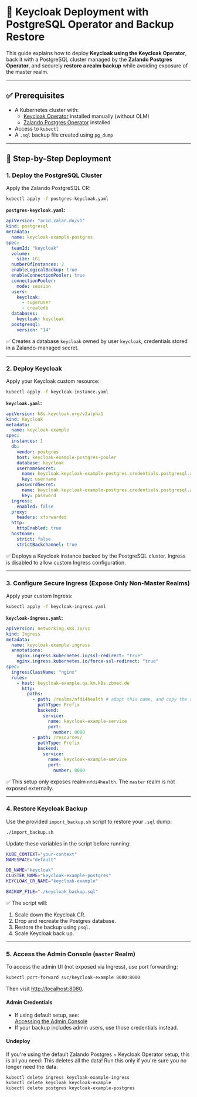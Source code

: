 # 🧰 Keycloak Deployment with PostgreSQL Operator and Backup Restore

This guide explains how to deploy **Keycloak using the Keycloak Operator**, back it with a PostgreSQL cluster managed by the **Zalando Postgres Operator**, and securely **restore a realm backup** while avoiding exposure of the master realm.

---

## ✅ Prerequisites

- A Kubernetes cluster with:
  - [Keycloak Operator](https://www.keycloak.org/operator/installation) installed manually (without OLM)
  - [Zalando Postgres Operator](https://github.com/zalando/postgres-operator) installed
- Access to `kubectl`
- A `.sql` backup file created using `pg_dump`

---

## 🚀 Step-by-Step Deployment

### 1. Deploy the PostgreSQL Cluster

Apply the Zalando PostgreSQL CR:

```bash
kubectl apply -f postgres-keycloak.yaml
```

**`postgres-keycloak.yaml`:**

```yaml
apiVersion: "acid.zalan.do/v1"
kind: postgresql
metadata:
  name: keycloak-example-postgres
spec:
  teamId: "keycloak"
  volume:
    size: 1Gi
  numberOfInstances: 2
  enableLogicalBackup: true
  enableConnectionPooler: true
  connectionPooler:
    mode: session
  users:
    keycloak:
      - superuser
      - createdb
  databases:
    keycloak: keycloak
  postgresql:
    version: "14"
```

✅ Creates a database `keycloak` owned by user `keycloak`, credentials stored in a Zalando-managed secret.

---

### 2. Deploy Keycloak

Apply your Keycloak custom resource:

```bash
kubectl apply -f keycloak-instance.yaml
```

**`keycloak.yaml`:**

```yaml
apiVersion: k8s.keycloak.org/v2alpha1
kind: Keycloak
metadata:
  name: keycloak-example
spec:
  instances: 1
  db:
    vendor: postgres
    host: keycloak-example-postgres-pooler
    database: keycloak
    usernameSecret:
      name: keycloak.keycloak-example-postgres.credentials.postgresql.acid.zalan.do
      key: username
    passwordSecret:
      name: keycloak.keycloak-example-postgres.credentials.postgresql.acid.zalan.do
      key: password
  ingress:
    enabled: false
  proxy:
    headers: xforwarded
  http:
    httpEnabled: true
  hostname:
    strict: false
    strictBackchannel: true
```

✅ Deploys a Keycloak instance backed by the PostgreSQL cluster. Ingress is disabled to allow custom Ingress configuration.


---

### 3. Configure Secure Ingress (Expose Only Non-Master Realms)

Apply your custom Ingress:

```bash
kubectl apply -f keycloak-ingress.yaml
```

**`keycloak-ingress.yaml`:**

```yaml
apiVersion: networking.k8s.io/v1
kind: Ingress
metadata:
  name: keycloak-example-ingress
  annotations:
    nginx.ingress.kubernetes.io/ssl-redirect: "true"
    nginx.ingress.kubernetes.io/force-ssl-redirect: "true"
spec:
  ingressClassName: "nginx"
  rules:
    - host: keycloak-example.qa.km.k8s.zbmed.de
      http:
        paths: 
          - path: /realms/nfdi4health # adapt this name, and copy the section
            pathType: Prefix
            backend:
              service:
                name: keycloak-example-service
                port:
                  number: 8080
          - path: /resources/
            pathType: Prefix
            backend:
              service:
                name: keycloak-example-service
                port:
                  number: 8080
```

✅ This setup only exposes realm `nfdi4health`. The `master` realm is not exposed externally.

---

### 4. Restore Keycloak Backup

Use the provided `import_backup.sh` script to restore your `.sql` dump:

```bash
./import_backup.sh
```

Update these variables in the script before running:

```bash
KUBE_CONTEXT="your-context"
NAMESPACE="default"

DB_NAME="keycloak"
CLUSTER_NAME="keycloak-example-postgres"
KEYCLOAK_CR_NAME="keycloak-example"

BACKUP_FILE="./keycloak_backup.sql"
```

✅ The script will:

1. Scale down the Keycloak CR.
2. Drop and recreate the Postgres database.
3. Restore the backup using `psql`.
4. Scale Keycloak back up.

---

### 5. Access the Admin Console (`master` Realm)

To access the admin UI (not exposed via Ingress), use port forwarding:

```bash
kubectl port-forward svc/keycloak-example 8080:8080
```

Then visit [http://localhost:8080](http://localhost:8080).

#### Admin Credentials

- If using default setup, see:  
  [Accessing the Admin Console](https://www.keycloak.org/operator/basic-deployment#_accessing_the_admin_console)
- If your backup includes admin users, use those credentials instead.

#### Undeploy

If you're using the default Zalando Postgres + Keycloak Operator setup, this is all you need:
This deletes all the data! Run this only if you're sure you no longer need the data.

```bash
kubectl delete ingress keycloak-example-ingress
kubectl delete keycloak keycloak-example
kubectl delete postgres keycloak-example-postgres
```